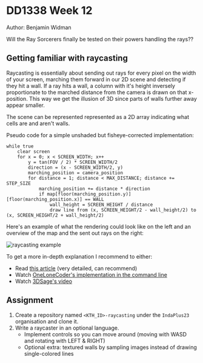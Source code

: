 # DD1338 Week 12

Author: Benjamin Widman

Will the Ray Sorcerers finally be tested on their powers handling the rays??

## Getting familiar with raycasting

Raycasting is essentially about sending out rays for every pixel on the width of your screen, marching them forward in our 2D scene and detecting if they hit a wall. If a ray hits a wall, a column with it's height inversely proportionate to the marched distance from the camera is drawn on that x-position. This way we get the illusion of 3D since parts of walls further away appear smaller.

The scene can be represented represented as a 2D array indicating what cells are and aren't walls.

Pseudo code for a simple unshaded but fisheye-corrected implementation:

```
while true
    clear screen
    for x = 0; x < SCREEN_WIDTH; x++
        y = tan(FOV / 2) * SCREEN_WIDTH/2
        direction = (x - SCREEN_WIDTH/2, y)
        marching_position = camera_position
        for distance = 1; distance < MAX_DISTANCE; distance += STEP_SIZE
            marching_position += distance * direction
            if map[floor(marching_position.y)][floor(marching_position.x)] == WALL
                wall_height = SCREEN_HEIGHT / distance
                draw line from (x, SCREEN_HEIGHT/2 - wall_height/2) to (x, SCREEN_HEIGHT/2 + wall_height/2)
```

Here's an example of what the rendering could look like on the left and an overview of the map and the sent out rays on the right:

![raycasting example](https://upload.wikimedia.org/wikipedia/commons/e/e7/Simple_raycasting_with_fisheye_correction.gif)

To get a more in-depth explanation I recommend to either:
- Read [this article](https://lodev.org/cgtutor/raycasting.html) (very detailed, can recommend)
- Watch [OneLoneCoder's implementation in the command line](https://www.youtube.com/watch?v=xW8skO7MFYw)
- Watch [3DSage's video](https://www.youtube.com/watch?v=gYRrGTC7GtA)

## Assignment

1) Create a repository named `<KTH_ID>-raycasting` under the `IndaPlus23` organisation and clone it.
2) Write a raycaster in an optional language.
   - Implement controls so you can move around (moving with WASD and rotating with LEFT & RIGHT)
   - Optional extra: textured walls by sampling images instead of drawing single-colored lines